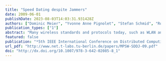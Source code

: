 ```yaml
---
title: "Speed Dating despite Jammers"
date: 2009-06-01
publishDate: 2023-08-03T14:03:31.931428Z
authors: ["Dominic Meier", "Yvonne Anne Pignolet", "Stefan Schmid", "Roger Wattenhofer"]
publication_types: ["1"]
abstract: "Many wireless standards and protocols today, such as WLAN and Bluetooth, operate on similar frequency bands. While this permits an efficient usage of the limited medium capacity, transmissions of nodes running different protocols can interfere. This paper studies how to design node discovery algorithms for wireless multichannel networks which are robust against contending protocols on the shared medium. We pursue a conservative approach and consider a Byzantine adversary who prevents the communication of our protocol on ıt t channels in a worst-case fashion. Our model also captures disruptions controlled by an adversarial jammer. This paper presents algorithms for scenarios where ıt t is not known. The analytical findings are complemented by simulations providing evidence that the proposed protocols perform well in practice."
featured: false
publication: "*5th IEEE International Conference on Distributed Computing in Sensor Systems (DCOSS)*"
url_pdf: "http://www.net.t-labs.tu-berlin.de/papers/MPSW-SDDJ-09.pdf"
doi: "http://dx.doi.org/10.1007/978-3-642-02085-8_1"
---
```


